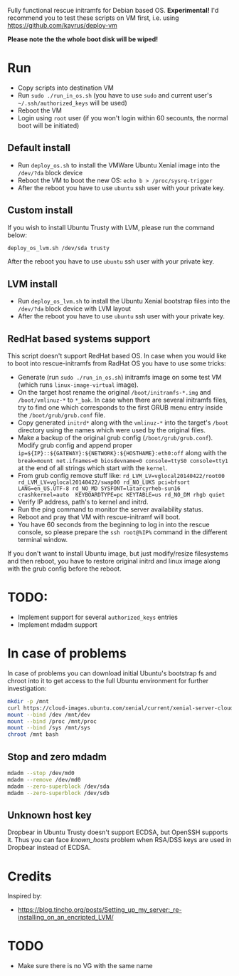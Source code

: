 Fully functional rescue initramfs for Debian based OS. **Experimental!**
I'd recommend you to test these scripts on VM first, i.e. using https://github.com/kayrus/deploy-vm

**Please note the the whole boot disk will be wiped!**

# Run

* Copy scripts into destination VM
* Run `sudo ./run_in_os.sh` (you have to use `sudo` and current user's `~/.ssh/authorized_keys` will be used)
* Reboot the VM
* Login using `root` user (if you won't login within 60 secounts, the normal boot will be initiated)

## Default install

* Run `deploy_os.sh` to install the VMWare Ubuntu Xenial image into the `/dev/?da` block device
* Reboot the VM to boot the new OS: `echo b > /proc/sysrq-trigger`
* After the reboot you have to use `ubuntu` ssh user with your private key.

## Custom install

If you wish to install Ubuntu Trusty with LVM, please run the command below:

```sh
deploy_os_lvm.sh /dev/sda trusty
```

After the reboot you have to use `ubuntu` ssh user with your private key.

## LVM install

* Run `deploy_os_lvm.sh` to install the Ubuntu Xenial bootstrap files into the `/dev/?da` block device with LVM layout
* After the reboot you have to use `ubuntu` ssh user with your private key.

## RedHat based systems support

This script doesn't support RedHat based OS. In case when you would like to boot into rescue-initramfs from RadHat OS you have to use some tricks:

* Generate (run `sudo ./run_in_os.sh`) initramfs image on some test VM (which runs `linux-image-virtual` image).
* On the target host rename the original `/boot/initramfs-*.img` and `/boot/vmlinuz-*` to `*_bak`. In case when there are several initramfs files, try to find one which corresponds to the first GRUB menu entry inside the `/boot/grub/grub.conf` file.
* Copy generated `initrd*` along with the `vmlinuz-*` into the target's `/boot` directory using the names which were used by the original files.
* Make a backup of the original grub config (`/boot/grub/grub.conf`). Modify grub config and append proper `ip=${IP}::${GATEWAY}:${NETWORK}:${HOSTHAME}:eth0:off` along with the `break=mount net.ifnames=0 biosdevname=0 console=ttyS0 console=tty1` at the end of all strings which start with the `kernel`.
* From grub config remove stuff like: `rd_LVM_LV=vglocal20140422/root00 rd_LVM_LV=vglocal20140422/swap00 rd_NO_LUKS pci=bfsort LANG=en_US.UTF-8 rd_NO_MD SYSFONT=latarcyrheb-sun16 crashkernel=auto  KEYBOARDTYPE=pc KEYTABLE=us rd_NO_DM rhgb quiet`
* Verify IP address, path's to kernel and initrd.
* Run the ping command to monitor the server availability status.
* Reboot and pray that VM with rescue-initramf will boot.
* You have 60 seconds from the beginning to log in into the rescue console, so please prepare the `ssh root@%IP%` command in the different terminal window.

If you don't want to install Ubuntu image, but just modify/resize filesystems and then reboot, you have to restore original initrd and linux image along with the grub config before the reboot.

# TODO:

* Implement support for several `authorized_keys` entries
* Implement mdadm support

# In case of problems

In case of problems you can download initial Ubuntu's bootstrap fs and chroot into it to get access to the full Ubuntu environment for further investigation:

```sh
mkdir -p /mnt
curl https://cloud-images.ubuntu.com/xenial/current/xenial-server-cloudimg-amd64-root.tar.xz | tar -xJf - -C /mnt
mount --bind /dev /mnt/dev
mount --bind /proc /mnt/proc
mount --bind /sys /mnt/sys
chroot /mnt bash
```

## Stop and zero mdadm

```sh
mdadm --stop /dev/md0
mdadm --remove /dev/md0
mdadm --zero-superblock /dev/sda
mdadm --zero-superblock /dev/sdb
```

## Unknown host key

Dropbear in Ubuntu Trusty doesn't support ECDSA, but OpenSSH supports it. Thus you can face *known_hosts* problem when RSA/DSS keys are used in Dropbear instead of ECDSA.

# Credits

Inspired by:

* https://blog.tincho.org/posts/Setting_up_my_server:_re-installing_on_an_encripted_LVM/

# TODO

* Make sure there is no VG with the same name
